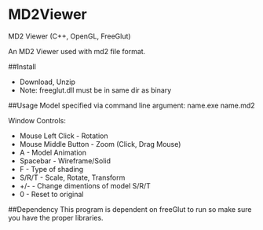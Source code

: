 MD2Viewer
=========

MD2 Viewer (C++, OpenGL, FreeGlut)

An MD2 Viewer used with md2 file format.

##Install
* Download, Unzip
* Note: freeglut.dll must be in same dir as binary

##Usage 
Model specified via command line argument: name.exe name.md2

Window Controls:
* Mouse Left Click - Rotation
* Mouse Middle Button - Zoom (Click, Drag Mouse)
* A - Model Animation
* Spacebar - Wireframe/Solid
* F - Type of shading
* S/R/T - Scale, Rotate, Transform
* +/- - Change dimentions of model S/R/T
* 0 - Reset to original

##Dependency
This program is dependent on freeGlut to run so make sure you have the proper libraries.
